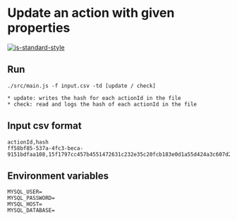 # Update an action with given properties

[![js-standard-style](https://cdn.rawgit.com/standard/standard/master/badge.svg)](http://standardjs.com)

## Run

    ./src/main.js -f input.csv -td [update / check]

    * update: writes the hash for each actionId in the file
    * check: read and logs the hash of each actionId in the file

## Input csv format

    actionId,hash
    ff58bf85-537a-4fc3-beca-9151bdfaa108,15f1797cc457b4551472631c232e35c20fcb183e0d1a55d424a3c607d2ae50e21

## Environment variables

    MYSQL_USER=
    MYSQL_PASSWORD=
    MYSQL_HOST=
    MYSQL_DATABASE=
